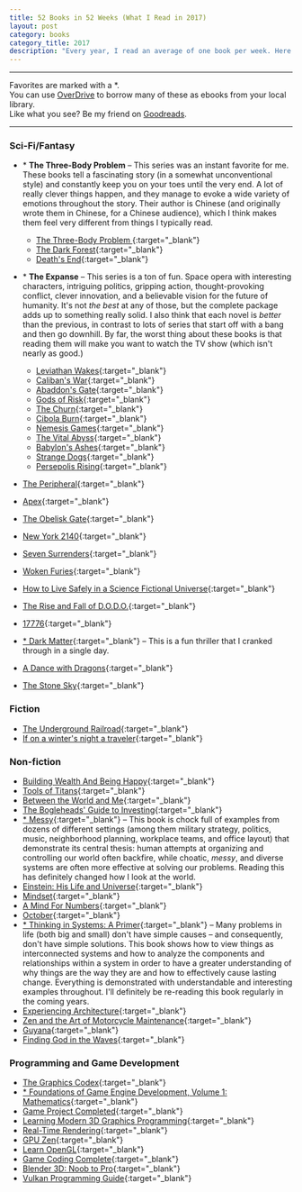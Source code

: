 ```yaml
---
title: 52 Books in 52 Weeks (What I Read in 2017)
layout: post
category: books
category_title: 2017
description: "Every year, I read an average of one book per week. Here's what I read in 2017:"
---
```


---------------

Favorites are marked with a *.  
You can use [OverDrive](https://www.overdrive.com/) to borrow many of these as ebooks from your local library.  
Like what you see? Be my friend on [Goodreads](https://www.goodreads.com/michaelfairley).  

--------------

### Sci-Fi/Fantasy

- \* **The Three-Body Problem** – This series was an instant favorite for me. These books tell a fascinating story (in a somewhat unconventional style) and constantly keep you on your toes until the very end. A lot of really clever things happen, and they manage to evoke a wide variety of emotions throughout the story. Their author is Chinese (and originally wrote them in Chinese, for a Chinese audience), which I think makes them feel very different from things I typically read.
  - [The Three-Body Problem ](https://www.amazon.com/Three-Body-Problem-Remembrance-Earths-Past-ebook/dp/B00IQO403K?tag=yelriaf-20){:target="_blank"}
  - [The Dark Forest](https://www.amazon.com/Dark-Forest-Remembrance-Earths-Past-ebook/dp/B00R13OYU6?tag=yelriaf-20){:target="_blank"}
  - [Death's End](https://www.amazon.com/Deaths-End-Remembrance-Earths-Past-ebook/dp/B00WDVKZY0?tag=yelriaf-20){:target="_blank"}

- \* **The Expanse** – This series is a ton of fun. Space opera with interesting characters, intriguing politics, gripping action, thought-provoking conflict, clever innovation, and a believable vision for the future of humanity. It's not _the best_ at any of those, but the complete package adds up to something really solid. I also think that each novel is _better_ than the previous, in contrast to lots of series that start off with a bang and then go downhill. By far, the worst thing about these books is that reading them will make you want to watch the TV show (which isn't nearly as good.)
  - [Leviathan Wakes](https://www.amazon.com/Leviathan-Wakes-Expanse-Book-1-ebook/dp/B0047Y171G?tag=yelriaf-20){:target="_blank"}
  - [Caliban's War](https://www.amazon.com/Calibans-War-Expanse-Book-2-ebook/dp/B005SCRR1A?tag=yelriaf-20){:target="_blank"}
  - [Abaddon's Gate](https://www.amazon.com/Abaddons-Gate-Expanse-Book-3-ebook/dp/B00A2DZMYE?tag=yelriaf-20){:target="_blank"}
  - [Gods of Risk](https://www.amazon.com/Gods-Risk-Expanse-Novella-ebook/dp/B008CJ241O?tag=yelriaf-20){:target="_blank"}
  - [The Churn](https://www.amazon.com/Churn-Expanse-Novella-ebook/dp/B00I82884W?tag=yelriaf-20){:target="_blank"}
  - [Cibola Burn](https://www.amazon.com/Cibola-Burn-Expanse-Book-4-ebook/dp/B00FPQA4F0?tag=yelriaf-20){:target="_blank"}
  - [Nemesis Games](https://www.amazon.com/Nemesis-Games-Expanse-James-Corey-ebook/dp/B00O7X626W?tag=yelriaf-20){:target="_blank"}
  - [The Vital Abyss](https://www.amazon.com/Vital-Abyss-Expanse-Novella-ebook/dp/B015NRKNS8?tag=yelriaf-20){:target="_blank"}
  - [Babylon's Ashes](https://www.amazon.com/Babylons-Ashes-Expanse-James-Corey-ebook/dp/B018S2773Y?tag=yelriaf-20){:target="_blank"}
  - [Strange Dogs](https://www.amazon.com/Strange-Dogs-Expanse-Novella-ebook/dp/B06ZZ1MKW8?tag=yelriaf-20){:target="_blank"}
  - [Persepolis Rising](https://www.amazon.com/Persepolis-Rising-Expanse-James-Corey-ebook/dp/B06XKN9G27?tag=yelriaf-20){:target="_blank"}


- [The Peripheral](https://www.amazon.com/Peripheral-William-Gibson-ebook/dp/B00INIXKV2?tag=yelriaf-20){:target="_blank"}
- [Apex](https://www.amazon.com/Apex-Nexus-Trilogy-Book-Arc-ebook/dp/B00K4BA758?tag=yelriaf-20){:target="_blank"}
- [The Obelisk Gate](https://www.amazon.com/Obelisk-Gate-Broken-Earth-Book-ebook/dp/B01922I1GG?tag=yelriaf-20){:target="_blank"}
- [New York 2140](https://www.amazon.com/New-York-2140-Stanley-Robinson-ebook/dp/B01KT7YTO6?tag=yelriaf-20){:target="_blank"}
- [Seven Surrenders](https://www.amazon.com/Seven-Surrenders-Book-Terra-Ignota-ebook/dp/B01FQQ43QO?tag=yelriaf-20){:target="_blank"}
- [Woken Furies](https://www.amazon.com/Woken-Furies-Takeshi-Kovacs-Novels-ebook/dp/B000FCKDKU?tag=yelriaf-20){:target="_blank"}
- [How to Live Safely in a Science Fictional Universe](https://www.amazon.com/Live-Safely-Science-Fictional-Universe-ebook/dp/B003V1WXIW?tag=yelriaf-20){:target="_blank"}
- [The Rise and Fall of D.O.D.O.](https://www.amazon.com/Rise-Fall-D-D-Novel-ebook/dp/B01M0HPHR6?tag=yelriaf-20){:target="_blank"}
- [17776](https://www.sbnation.com/a/17776-football){:target="_blank"}
- [* Dark Matter](https://www.amazon.com/Dark-Matter-Novel-Blake-Crouch-ebook/dp/B0180T0IUY?tag=yelriaf-20){:target="_blank"} – This is a fun thriller that I cranked through in a single day.
- [A Dance with Dragons](https://www.amazon.com/Dance-Dragons-Song-Fire-Book-ebook/dp/B003YL4LYI?tag=yelriaf-20){:target="_blank"}
- [The Stone Sky](https://www.amazon.com/Stone-Sky-Broken-Earth-ebook/dp/B01N7EQOFA?tag=yelriaf-20){:target="_blank"}

### Fiction
- [The Underground Railroad](https://www.amazon.com/Underground-Railroad-Pulitzer-Winner-National-ebook/dp/B01A4ATV0A?tag=yelriaf-20){:target="_blank"}
- [If on a winter's night a traveler](https://www.amazon.com/winters-night-traveler-Italo-Calvino-ebook/dp/B00ALJH63O?tag=yelriaf-20){:target="_blank"}


### Non-fiction
- [Building Wealth And Being Happy](https://www.amazon.com/Building-Wealth-Being-Happy-Independence-ebook/dp/B01MXRXM1A?tag=yelriaf-20){:target="_blank"}
- [Tools of Titans](https://www.amazon.com/Tools-Titans-Billionaires-World-Class-Performers-ebook/dp/B01HSMRWNU?tag=yelriaf-20){:target="_blank"}
- [Between the World and Me](https://www.amazon.com/Between-World-Me-Ta-Nehisi-Coates-ebook/dp/B00SEFAIRI?tag=yelriaf-20){:target="_blank"}
- [The Bogleheads' Guide to Investing](https://www.amazon.com/Bogleheads-Guide-Investing-Taylor-Larimore-ebook/dp/B00JUV01RW?tag=yelriaf-20){:target="_blank"}
- [* Messy](https://www.amazon.com/Messy-Power-Disorder-Transform-Lives-ebook/dp/B01BD1SU2E?tag=yelriaf-20){:target="_blank"} – This book is chock full of examples from dozens of different settings (among them military strategy, politics, music, neighborhood planning, workplace teams, and office layout) that demonstrate its central thesis: human attempts at organizing and controlling our world often backfire, while choatic, _messy_, and diverse systems are often more effective at solving our problems. Reading this has definitely changed how I look at the world.
- [Einstein: His Life and Universe](https://www.amazon.com/Einstein-Life-Universe-Walter-Isaacson-ebook/dp/B000PC0S0K?tag=yelriaf-20){:target="_blank"}
- [Mindset](https://www.amazon.com/Mindset-Psychology-Carol-S-Dweck-ebook/dp/B000FCKPHG?tag=yelriaf-20){:target="_blank"}
- [A Mind For Numbers](https://www.amazon.com/Mind-Numbers-Science-Flunked-Algebra-ebook/dp/B00G3L19ZU?tag=yelriaf-20){:target="_blank"}
- [October](https://www.amazon.com/October-Russian-Revolution-China-Miéville-ebook/dp/B01KE3VM9A?tag=yelriaf-20){:target="_blank"}
- [* Thinking in Systems: A Primer](https://www.amazon.com/Thinking-Systems-Donella-H-Meadows/dp/1603580557?tag=yelriaf-20){:target="_blank"} – Many problems in life (both big and small) don't have simple causes – and consequently, don't have simple solutions. This book shows how to view things as interconnected systems and how to analyze the components and relationships within a system in order to have a greater understanding of why things are the way they are and how to effectively cause lasting change. Everything is demonstrated with understandable and interesting examples throughout. I'll definitely be re-reading this book regularly in the coming years.
- [Experiencing Architecture](https://www.amazon.com/Experiencing-Architecture-Steen-Eiler-Rasmussen/dp/0262680025?tag=yelriaf-20){:target="_blank"}
- [Zen and the Art of Motorcycle Maintenance](https://www.amazon.com/Zen-Art-Motorcycle-Maintenance-Inquiry-ebook/dp/B0026772N8?tag=yelriaf-20){:target="_blank"}
- [Guyana](https://www.amazon.com/Guyana-Enchantment-Second-Marion-Morrison/dp/0516223771?tag=yelriaf-20){:target="_blank"}
- [Finding God in the Waves](https://www.amazon.com/Finding-God-Waves-Through-Science-ebook/dp/B01A4B1QIY?tag=yelriaf-20){:target="_blank"}


### Programming and Game Development
- [The Graphics Codex](http://graphicscodex.com/){:target="_blank"}
- [* Foundations of Game Engine Development, Volume 1: Mathematics](https://www.amazon.com/Foundations-Game-Engine-Development-Mathematics/dp/0985811749?tag=yelriaf-20){:target="_blank"}
- [Game Project Completed](https://www.amazon.com/Game-Project-Completed-Successful-Developers-ebook/dp/B00INF6MGA?tag=yelriaf-20){:target="_blank"}
- [Learning Modern 3D Graphics Programming](https://paroj.github.io/gltut/){:target="_blank"}
- [Real-Time Rendering](https://www.amazon.com/Real-Time-Rendering-Third-Tomas-Akenine-Mo¨ller-ebook/dp/B007COYODQ?tag=yelriaf-20){:target="_blank"}
- [GPU Zen](https://www.amazon.com/GPU-Zen-Advanced-Rendering-Techniques-ebook/dp/B0711SD1DW?tag=yelriaf-20){:target="_blank"}
- [Learn OpenGL](https://learnopengl.com/){:target="_blank"}
- [Game Coding Complete](https://www.amazon.com/Game-Coding-Complete-Fourth-McShaffry/dp/1133776574?tag=yelriaf-20){:target="_blank"}
- [Blender 3D: Noob to Pro](https://en.wikibooks.org/wiki/Blender_3D:_Noob_to_Pro){:target="_blank"}
- [Vulkan Programming Guide](https://www.amazon.com/Vulkan-Programming-Guide-Official-Learning-ebook/dp/B01MXGZR73?tag=yelriaf-20){:target="_blank"}
